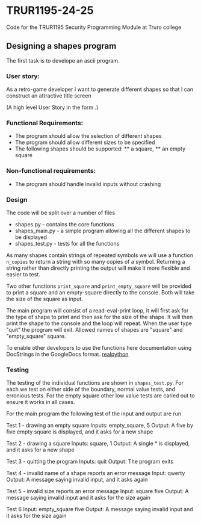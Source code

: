 # TRUR1195-24-25
Code for the TRUR1195 Security Programming Module at Truro college

## Designing a shapes program

The first task is to develope an ascii program.

### User story:

As a retro-game developer 
I want to generate different shapes
so that I can construct an attractive title screen   

(A high level User Story in the form <role> <action> <motivation>.)

### Functional Requirements:
* The program should allow the selection of different shapes
* The program should allow different sizes to be specified
* The following shapes should be supported:
** a square,
** an empty square

### Non-functional requirements:
* The program should handle invalid inputs without crashing

### Design

The code will be split over a number of files
* shapes.py - contains the core functions
* shapes_main.py - a simple program allowing all the different shapes to be displayed
* shapes_test.py - tests for all the functions 

As many shapes contain strings of repeated symbols we will use a function
`n_copies` to return a string with so many copies of a symbol. 
Returning a string rather than directly printing the output will make it 
more flexible and easier to test. 

Two other functions `print_square` and `print_empty_square` 
will be provided to print a square and an empty-square
directly to the console. Both will take the size of the square as input.

The main program will consist of a read-eval-print loop, it will
first ask for the type of shape to print and then ask for the size of the shape.
It will then print the shape to the console and the loop will repeat.
When the user type "quit" the program will exit.
Allowed names of shapes are "square" and "empty_square" square. 

To enable other developers to use the functions here documentation
using DocStrings in the GoogleDocs format. [realpython](https://realpython.com/documenting-python-code/)

### Testing

The testing of the individual functions are shown in `shapes_test.py`.
For each we test on either side of the boundary, normal value tests, and erronious
tests. For the empty square other low value tests are caried out to ensure 
it works in all cases.

For the main program the following test of the input and output are run

Test 1 - drawing an empty square
Inputs: empty_square, 5
Output: A five by five empty square is displayed, and it asks for a new shape

Test 2 - drawing a square
Inputs: square, 1
Output: A single * is displayed, and it asks for a new shape

Test 3 - quitting the program
Inputs: quit
Output: The program exits

Test 4 - invalid name of a shape reports an error message
Input: qwerty
Output: A message saying invalid input, and it asks again

Test 5 - invalid size reports an error message
Input: square five
Output: A message saying invalid input and it asks for the size again

Test 6
Input: empty_square five
Output: A message saying invalid input and it asks for the size again
